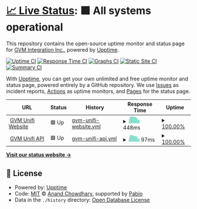 # [📈 Live Status](https://status.gvmunifi.com): <!--live status--> **🟩 All systems operational**

This repository contains the open-source uptime monitor and status page for [GVM Integration Inc.](https://status.gvmunifi.com), powered by [Upptime](https://github.com/upptime/upptime).

[![Uptime CI](https://github.com/GVM-Integration-Inc/StatusPage/workflows/Uptime%20CI/badge.svg)](https://github.com/GVM-Integration-Inc/StatusPage/actions?query=workflow%3A%22Uptime+CI%22)
[![Response Time CI](https://github.com/GVM-Integration-Inc/StatusPage/workflows/Response%20Time%20CI/badge.svg)](https://github.com/GVM-Integration-Inc/StatusPage/actions?query=workflow%3A%22Response+Time+CI%22)
[![Graphs CI](https://github.com/GVM-Integration-Inc/StatusPage/workflows/Graphs%20CI/badge.svg)](https://github.com/GVM-Integration-Inc/StatusPage/actions?query=workflow%3A%22Graphs+CI%22)
[![Static Site CI](https://github.com/GVM-Integration-Inc/StatusPage/workflows/Static%20Site%20CI/badge.svg)](https://github.com/GVM-Integration-Inc/StatusPage/actions?query=workflow%3A%22Static+Site+CI%22)
[![Summary CI](https://github.com/GVM-Integration-Inc/StatusPage/workflows/Summary%20CI/badge.svg)](https://github.com/GVM-Integration-Inc/StatusPage/actions?query=workflow%3A%22Summary+CI%22)

With [Upptime](https://upptime.js.org), you can get your own unlimited and free uptime monitor and status page, powered entirely by a GitHub repository. We use [Issues](https://github.com/GVM-Integration-Inc/StatusPage/issues) as incident reports, [Actions](https://github.com/GVM-Integration-Inc/StatusPage/actions) as uptime monitors, and [Pages](https://status.gvmunifi.com) for the status page.

<!--start: status pages-->
<!-- This summary is generated by Upptime (https://github.com/upptime/upptime) -->
<!-- Do not edit this manually, your changes will be overwritten -->
<!-- prettier-ignore -->
| URL | Status | History | Response Time | Uptime |
| --- | ------ | ------- | ------------- | ------ |
| <img alt="" src="https://icons.duckduckgo.com/ip3/gvmunifi.com.ico" height="13"> [GVM Unifi Website](https://gvmunifi.com) | 🟩 Up | [gvm-unifi-website.yml](https://github.com/GVM-Integration-Inc/StatusPage/commits/HEAD/history/gvm-unifi-website.yml) | <details><summary><img alt="Response time graph" src="./graphs/gvm-unifi-website/response-time-week.png" height="20"> 448ms</summary><br><a href="https://status.gvmunifi.com/history/gvm-unifi-website"><img alt="Response time 401" src="https://img.shields.io/endpoint?url=https%3A%2F%2Fraw.githubusercontent.com%2FGVM-Integration-Inc%2FStatusPage%2FHEAD%2Fapi%2Fgvm-unifi-website%2Fresponse-time.json"></a><br><a href="https://status.gvmunifi.com/history/gvm-unifi-website"><img alt="24-hour response time 327" src="https://img.shields.io/endpoint?url=https%3A%2F%2Fraw.githubusercontent.com%2FGVM-Integration-Inc%2FStatusPage%2FHEAD%2Fapi%2Fgvm-unifi-website%2Fresponse-time-day.json"></a><br><a href="https://status.gvmunifi.com/history/gvm-unifi-website"><img alt="7-day response time 448" src="https://img.shields.io/endpoint?url=https%3A%2F%2Fraw.githubusercontent.com%2FGVM-Integration-Inc%2FStatusPage%2FHEAD%2Fapi%2Fgvm-unifi-website%2Fresponse-time-week.json"></a><br><a href="https://status.gvmunifi.com/history/gvm-unifi-website"><img alt="30-day response time 393" src="https://img.shields.io/endpoint?url=https%3A%2F%2Fraw.githubusercontent.com%2FGVM-Integration-Inc%2FStatusPage%2FHEAD%2Fapi%2Fgvm-unifi-website%2Fresponse-time-month.json"></a><br><a href="https://status.gvmunifi.com/history/gvm-unifi-website"><img alt="1-year response time 401" src="https://img.shields.io/endpoint?url=https%3A%2F%2Fraw.githubusercontent.com%2FGVM-Integration-Inc%2FStatusPage%2FHEAD%2Fapi%2Fgvm-unifi-website%2Fresponse-time-year.json"></a></details> | <details><summary><a href="https://status.gvmunifi.com/history/gvm-unifi-website">100.00%</a></summary><a href="https://status.gvmunifi.com/history/gvm-unifi-website"><img alt="All-time uptime 100.00%" src="https://img.shields.io/endpoint?url=https%3A%2F%2Fraw.githubusercontent.com%2FGVM-Integration-Inc%2FStatusPage%2FHEAD%2Fapi%2Fgvm-unifi-website%2Fuptime.json"></a><br><a href="https://status.gvmunifi.com/history/gvm-unifi-website"><img alt="24-hour uptime 100.00%" src="https://img.shields.io/endpoint?url=https%3A%2F%2Fraw.githubusercontent.com%2FGVM-Integration-Inc%2FStatusPage%2FHEAD%2Fapi%2Fgvm-unifi-website%2Fuptime-day.json"></a><br><a href="https://status.gvmunifi.com/history/gvm-unifi-website"><img alt="7-day uptime 100.00%" src="https://img.shields.io/endpoint?url=https%3A%2F%2Fraw.githubusercontent.com%2FGVM-Integration-Inc%2FStatusPage%2FHEAD%2Fapi%2Fgvm-unifi-website%2Fuptime-week.json"></a><br><a href="https://status.gvmunifi.com/history/gvm-unifi-website"><img alt="30-day uptime 100.00%" src="https://img.shields.io/endpoint?url=https%3A%2F%2Fraw.githubusercontent.com%2FGVM-Integration-Inc%2FStatusPage%2FHEAD%2Fapi%2Fgvm-unifi-website%2Fuptime-month.json"></a><br><a href="https://status.gvmunifi.com/history/gvm-unifi-website"><img alt="1-year uptime 100.00%" src="https://img.shields.io/endpoint?url=https%3A%2F%2Fraw.githubusercontent.com%2FGVM-Integration-Inc%2FStatusPage%2FHEAD%2Fapi%2Fgvm-unifi-website%2Fuptime-year.json"></a></details>
| <img alt="" src="https://icons.duckduckgo.com/ip3/gvmunifi.com.ico" height="13"> [GVM Unifi API](https://gvmunifi.com/api/time) | 🟩 Up | [gvm-unifi-api.yml](https://github.com/GVM-Integration-Inc/StatusPage/commits/HEAD/history/gvm-unifi-api.yml) | <details><summary><img alt="Response time graph" src="./graphs/gvm-unifi-api/response-time-week.png" height="20"> 97ms</summary><br><a href="https://status.gvmunifi.com/history/gvm-unifi-api"><img alt="Response time 86" src="https://img.shields.io/endpoint?url=https%3A%2F%2Fraw.githubusercontent.com%2FGVM-Integration-Inc%2FStatusPage%2FHEAD%2Fapi%2Fgvm-unifi-api%2Fresponse-time.json"></a><br><a href="https://status.gvmunifi.com/history/gvm-unifi-api"><img alt="24-hour response time 62" src="https://img.shields.io/endpoint?url=https%3A%2F%2Fraw.githubusercontent.com%2FGVM-Integration-Inc%2FStatusPage%2FHEAD%2Fapi%2Fgvm-unifi-api%2Fresponse-time-day.json"></a><br><a href="https://status.gvmunifi.com/history/gvm-unifi-api"><img alt="7-day response time 97" src="https://img.shields.io/endpoint?url=https%3A%2F%2Fraw.githubusercontent.com%2FGVM-Integration-Inc%2FStatusPage%2FHEAD%2Fapi%2Fgvm-unifi-api%2Fresponse-time-week.json"></a><br><a href="https://status.gvmunifi.com/history/gvm-unifi-api"><img alt="30-day response time 84" src="https://img.shields.io/endpoint?url=https%3A%2F%2Fraw.githubusercontent.com%2FGVM-Integration-Inc%2FStatusPage%2FHEAD%2Fapi%2Fgvm-unifi-api%2Fresponse-time-month.json"></a><br><a href="https://status.gvmunifi.com/history/gvm-unifi-api"><img alt="1-year response time 86" src="https://img.shields.io/endpoint?url=https%3A%2F%2Fraw.githubusercontent.com%2FGVM-Integration-Inc%2FStatusPage%2FHEAD%2Fapi%2Fgvm-unifi-api%2Fresponse-time-year.json"></a></details> | <details><summary><a href="https://status.gvmunifi.com/history/gvm-unifi-api">100.00%</a></summary><a href="https://status.gvmunifi.com/history/gvm-unifi-api"><img alt="All-time uptime 100.00%" src="https://img.shields.io/endpoint?url=https%3A%2F%2Fraw.githubusercontent.com%2FGVM-Integration-Inc%2FStatusPage%2FHEAD%2Fapi%2Fgvm-unifi-api%2Fuptime.json"></a><br><a href="https://status.gvmunifi.com/history/gvm-unifi-api"><img alt="24-hour uptime 100.00%" src="https://img.shields.io/endpoint?url=https%3A%2F%2Fraw.githubusercontent.com%2FGVM-Integration-Inc%2FStatusPage%2FHEAD%2Fapi%2Fgvm-unifi-api%2Fuptime-day.json"></a><br><a href="https://status.gvmunifi.com/history/gvm-unifi-api"><img alt="7-day uptime 100.00%" src="https://img.shields.io/endpoint?url=https%3A%2F%2Fraw.githubusercontent.com%2FGVM-Integration-Inc%2FStatusPage%2FHEAD%2Fapi%2Fgvm-unifi-api%2Fuptime-week.json"></a><br><a href="https://status.gvmunifi.com/history/gvm-unifi-api"><img alt="30-day uptime 100.00%" src="https://img.shields.io/endpoint?url=https%3A%2F%2Fraw.githubusercontent.com%2FGVM-Integration-Inc%2FStatusPage%2FHEAD%2Fapi%2Fgvm-unifi-api%2Fuptime-month.json"></a><br><a href="https://status.gvmunifi.com/history/gvm-unifi-api"><img alt="1-year uptime 100.00%" src="https://img.shields.io/endpoint?url=https%3A%2F%2Fraw.githubusercontent.com%2FGVM-Integration-Inc%2FStatusPage%2FHEAD%2Fapi%2Fgvm-unifi-api%2Fuptime-year.json"></a></details>

<!--end: status pages-->

[**Visit our status website →**](https://status.gvmunifi.com)

## 📄 License

- Powered by: [Upptime](https://github.com/upptime/upptime)
- Code: [MIT](./LICENSE) © [Anand Chowdhary](https://anandchowdhary.com), supported by [Pabio](https://pabio.com)
- Data in the `./history` directory: [Open Database License](https://opendatacommons.org/licenses/odbl/1-0/)
